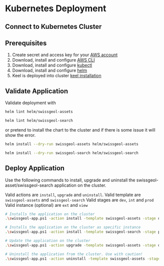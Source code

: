 # Kubernetes Deployment

## Connect to Kubernetes Cluster

## Prerequisites

1. Create secret and access key for your [AWS account](https://us-east-1.console.aws.amazon.com/iamv2/home?region=us-east-1#/security_credentials?section=IAM_credentials)
2. Download, install and configure [AWS CLI](https://docs.aws.amazon.com/cli/latest/userguide/getting-started-install.html)
3. Download, install and configure [kubectl](https://kubernetes.io/docs/tasks/tools/install-kubectl-windows/#install-nonstandard-package-tools)
4. Download, install and configure [helm](https://helm.sh/docs/intro/install/)
5. Keel is deployed into cluster [keel installation](https://keel.sh/docs/#installation)

## Validate Application

Validate deployment with

```bash
helm lint helm/swissgeol-assets
```

```bash
helm lint helm/swissgeol-search
```

or pretend to install the chart to the cluster and if there is some issue it will show the error.

```bash
helm install --dry-run swissgeol-assets helm/swissgeol-assets
```

```bash
helm install --dry-run swissgeol-search helm/swissgeol-search
```

## Deploy Application

Use the following commands to install, upgrade and uninstall the swissgeol-asset/swissgeol-search application on the cluster.

Valid actions are `install`, `upgrade` and `uninstall`.
Valid template are `swissgeol-assets` and `swissgeol-search`
Valid stages are `dev`, `int` and `prod`
Valid instance (optional) are `ext` and `view`

```bash
# Installs the application on the cluster
.\swissgeol-app.ps1 -action install -template swissgeol-assets -stage dev -context my-stage-context

# Installs the application on the cluster as specific instance
.\swissgeol-app.ps1 -action install -template swissgeol-search -stage prod -instance view -context my-stage-context

# Update the application on the cluster
.\swissgeol-app.ps1 -action upgrade -template swissgeol-assets -stage dev -context my-stage-context

# Uninstall the application from the cluster. Use with caution!
.\swissgeol-app.ps1 -action uninstall -template swissgeol-assets -stage dev -context my-stage-context
```
